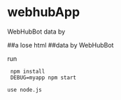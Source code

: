 # webhubApp
WebHubBot  data by

##a lose html
##data by WebHubBot

run
```
 npm install
 DEBUG=myapp npm start
 
use node.js

